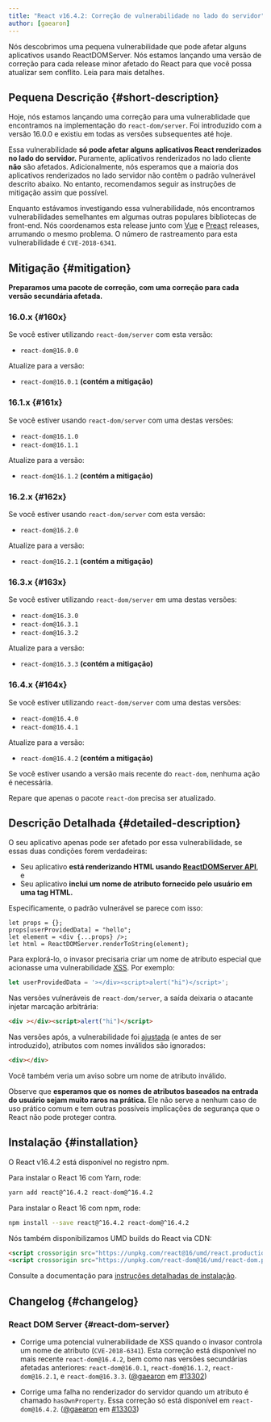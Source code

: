 ```yaml
---
title: "React v16.4.2: Correção de vulnerabilidade no lado do servidor"
author: [gaearon]
---
```


Nós descobrimos uma pequena vulnerabilidade que pode afetar alguns aplicativos usando ReactDOMServer. Nós estamos lançando uma versão de correção para cada release minor afetado do React para que você possa atualizar sem conflito. Leia para mais detalhes.

## Pequena Descrição {#short-description}

Hoje, nós estamos lançando uma correção para uma vulnerablidade que encontramos na implementação do `react-dom/server`. Foi introduzido com a versão 16.0.0 e existiu em todas as versões subsequentes até hoje.

Essa vulnerabilidade **só pode afetar alguns aplicativos React renderizados no lado do servidor.** Puramente, aplicativos renderizados no lado cliente **não** são afetados. Adicionalmente, nós esperamos que a maioria dos aplicativos renderizados no lado servidor não contêm o padrão vulnerável descrito abaixo. No entanto, recomendamos seguir as instruções de mitigação assim que possível.

Enquanto estávamos investigando essa vulnerabilidade, nós encontramos vulnerabilidades semelhantes em algumas outras populares bibliotecas de front-end. Nós coordenamos esta release junto com [Vue](https://github.com/vuejs/vue/releases/tag/v2.5.17) e [Preact](https://github.com/developit/preact-render-to-string/releases/tag/3.7.1) releases, arrumando o mesmo problema. O número de rastreamento para esta vulnerabilidade é `CVE-2018-6341`.

## Mitigação {#mitigation}

**Preparamos uma pacote de correção, com uma correção para cada versão secundária afetada.**

### 16.0.x {#160x}

Se você estiver utilizando `react-dom/server` com esta versão:

- `react-dom@16.0.0`

Atualize para a versão:

- `react-dom@16.0.1` **(contém a mitigação)**

### 16.1.x {#161x}

Se você estiver usando `react-dom/server` com uma destas versões:

- `react-dom@16.1.0`
- `react-dom@16.1.1`

Atualize para a versão:

- `react-dom@16.1.2` **(contém a mitigação)**

### 16.2.x {#162x}

Se você estiver usando `react-dom/server` com esta versão:

- `react-dom@16.2.0`

Atualize para a versão:

- `react-dom@16.2.1` **(contém a mitigação)**

### 16.3.x {#163x}

Se você estiver utilizando `react-dom/server` em uma destas versões:

- `react-dom@16.3.0`
- `react-dom@16.3.1`
- `react-dom@16.3.2`

Atualize para a versão:

- `react-dom@16.3.3` **(contém a mitigação)**

### 16.4.x {#164x}

Se você estiver utilizando `react-dom/server` com uma destas versões:

- `react-dom@16.4.0`
- `react-dom@16.4.1`

Atualize para a versão:

- `react-dom@16.4.2` **(contém a mitigação)**

Se você estiver usando a versão mais recente do `react-dom`, nenhuma ação é necessária.

Repare que apenas o pacote `react-dom` precisa ser atualizado.

## Descrição Detalhada {#detailed-description}

O seu aplicativo apenas pode ser afetado por essa vulnerabilidade, se essas duas condições forem verdadeiras:

* Seu aplicativo **está renderizando HTML usando [ReactDOMServer API](/docs/react-dom-server.html)**, e
* Seu aplicativo **inclui um nome de atributo fornecido pelo usuário em uma tag HTML.**

Especificamente, o padrão vulnerável se parece com isso:

```js{2}
let props = {};
props[userProvidedData] = "hello";
let element = <div {...props} />;
let html = ReactDOMServer.renderToString(element);
```

Para explorá-lo, o invasor precisaria criar um nome de atributo especial que acionasse uma vulnerabilidade [XSS](https://en.wikipedia.org/wiki/Cross-site_scripting). Por exemplo:

```js
let userProvidedData = '></div><script>alert("hi")</script>';
```

Nas versões vulneráveis ​​de `react-dom/server`, a saída deixaria o atacante injetar marcação arbitrária:

```html
<div ></div><script>alert("hi")</script>
```

Nas versões após, a vulnerabilidade foi [ajustada](https://github.com/facebook/react/pull/13302) (e antes de ser introduzido), atributos com nomes inválidos são ignorados:

```html
<div></div>
```

Você também veria um aviso sobre um nome de atributo inválido.

Observe que **esperamos que os nomes de atributos baseados na entrada do usuário sejam muito raros na prática.** Ele não serve a nenhum caso de uso prático comum e tem outras possíveis implicações de segurança que o React não pode proteger contra.

## Instalação {#installation}

O React v16.4.2 está disponível no registro npm.

Para instalar o React 16 com Yarn, rode:

```bash
yarn add react@^16.4.2 react-dom@^16.4.2
```

Para instalar o React 16 com npm, rode:

```bash
npm install --save react@^16.4.2 react-dom@^16.4.2
```

Nós também disponibilizamos UMD builds do React via CDN:

```html
<script crossorigin src="https://unpkg.com/react@16/umd/react.production.min.js"></script>
<script crossorigin src="https://unpkg.com/react-dom@16/umd/react-dom.production.min.js"></script>
```

Consulte a documentação para [instruções detalhadas de instalação](/docs/installation.html).

## Changelog {#changelog}

### React DOM Server {#react-dom-server}

* Corrige uma potencial vulnerabilidade de XSS quando o invasor controla um nome de atributo (`CVE-2018-6341`). Esta correção está disponível no mais recente `react-dom@16.4.2`, bem como nas versões secundárias afetadas anteriores: `react-dom@16.0.1`, `react-dom@16.1.2`, `react-dom@16.2.1`, e `react-dom@16.3.3`. ([@gaearon](https://github.com/gaearon) em [#13302](https://github.com/facebook/react/pull/13302))

* Corrige uma falha no renderizador do servidor quando um atributo é chamado `hasOwnProperty`. Essa correção só está disponível em `react-dom@16.4.2`. ([@gaearon](https://github.com/gaearon) em [#13303](https://github.com/facebook/react/pull/13303))

